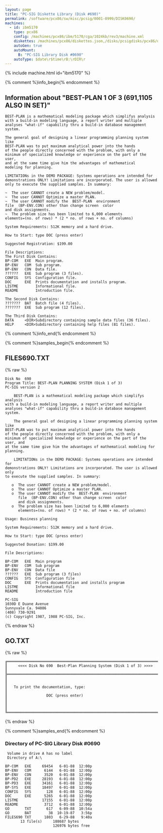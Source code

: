 ```yaml
---
layout: page
title: "PC-SIG Diskette Library (Disk #690)"
permalink: /software/pcx86/sw/misc/pcsig/0001-0999/DISK0690/
machines:
  - id: ibm5170
    type: pcx86
    config: /machines/pcx86/ibm/5170/cga/1024kb/rev3/machine.xml
    diskettes: /machines/pcx86/diskettes.json,/disks/pcsigdisks/pcx86/diskettes.json
    autoGen: true
    autoMount:
      B: "PC-SIG Library Disk #0690"
    autoType: $date\r$time\rB:\rDIR\r
---
```


{% include machine.html id="ibm5170" %}

{% comment %}info_begin{% endcomment %}

## Information about "BEST-PLAN 1 OF 3 (691,1105 ALSO IN SET)"

    BEST-PLAN is a mathematical modeling package which simplifys analysis
    with a build-in modeling language, a report writer and multiple
    analyses "what-if" capability thru a build-in database management
    system.
    
    The general goal of designing a linear programming planning system like
    BEST-PLAN was to put maximum analytical power into the hands
    of the people directly concerned with the problem, with only a
    minimum of specialized knowledge or experience on the part of the user,
    and at the same time give him the advantages of mathematical
    modeling for planning.
    
    LIMITATIONs in the DEMO PACKAGE: Systems operations are intended for
    demonstrations ONLY! Limitations are incorporated. The user is allowed
    only to execute the supplied samples. In summary:
    
    ~  The user CANNOT create a NEW problem/model.
    ~  The user CANNOT Optimize a master PLAN.
    ~  The user CANNOT modify the  BEST-PLAN  environment
    file  (BP-ENV.CON) other than change screen  color
    and disk assignments.
    ~  The problem size has been limited to 6,000 elements
    elements=(no. of rows) * (2 * no. of rows + no. of columns)
    
    System Requirements: 512K memory and a hard drive.
    
    How to Start: type DOC (press enter)
    
    Suggested Registration: $199.00
    
    File Descriptions:
    The First Disk Contains:
    BP-COM   EXE  Main program.
    BP-ENV   COM  Sub program.
    BP-ENV   CON  Data file.
    ??????   EXE  Sub program (3 files).
    CONFIG   SYS  Configuration file.
    DOC      EXE  Prints documentation and installs program.
    LISTME        Informational file.
    README        Introduction file.
    
    The Second Disk Contains:
    ???????  BAT  Batch file (4 files).
    ???????  EXE  Sub program (12 files).
    
    The Third Disk Contains:
    DATA     <DIR>Subdirectory containing sample data files (36 files).
    HELP     <DIR>Subdirectory containing help files (81 files).
{% comment %}info_end{% endcomment %}

{% comment %}samples_begin{% endcomment %}

## FILES690.TXT

{% raw %}
```
Disk No  690
Program Title: BEST-PLAN PLANNING SYSTEM (Disk 1 of 3)
PC-SIG version 2

    BEST-PLAN is a mathematical modeling package which simplifys analysis
with a build-in modeling language, a report writer and multiple
analyses "what-if" capability thru a build-in database management system.

    The general goal of designing a linear programming planning system like
BEST-PLAN was to put maximum analytical power into the hands
of the people directly concerned with the problem, with only a
minimum of specialized knowledge or experience on the part of the user, and
at the same time give him the advantages of mathematical modeling for
planning.

    LIMITATIONs in the DEMO PACKAGE: Systems operations are intended for
demonstrations ONLY! Limitations are incorporated. The user is allowed only
to execute the supplied samples. In summary:

   o  The user CANNOT create a NEW problem/model.
   o  The user CANNOT Optimize a master PLAN.
   o  The user CANNOT modify the  BEST-PLAN  environment
      file  (BP-ENV.CON) other than change screen  color
      and disk assignments.
   o  The problem size has been limited to 6,000 elements
      elements=(no. of rows) * (2 * no. of rows + no. of columns)

Usage: Business planning

System Requirements: 512K memory and a hard drive.

How to Start: type DOC (press enter)

Suggested Donation: $199.00

File Descriptions:

BP-COM   EXE  Main program
BP-ENV   COM  Sub program
BP-ENV   CON  Data file
??????   EXE  Sub program (3 files)
CONFIG   SYS  Configuration file
DOC      EXE  Prints documentation and installs program
LISTME        Informational file
README        Introduction file

PC-SIG
1030D E Duane Avenue
Sunnyvale Ca. 94086
(408) 730-9291
(c) Copyright 1987, 1988 PC-SIG, Inc.

```
{% endraw %}

## GO.TXT

{% raw %}
```
╔═════════════════════════════════════════════════════════════════════════╗
║     <<<< Disk No 690  Best-Plan Planning System (Disk 1 of 3) >>>>      ║
╠═════════════════════════════════════════════════════════════════════════╣
║                                                                         ║
║   To print the documentation, type:                                     ║
║                  DOC (press enter)                                      ║
║                                                                         ║
╚═════════════════════════════════════════════════════════════════════════╝
```
{% endraw %}

{% comment %}samples_end{% endcomment %}

### Directory of PC-SIG Library Disk #0690

     Volume in drive A has no label
     Directory of A:\

    BP-COM   EXE     69454   6-01-88  12:00p
    BP-ENV   COM      6144   6-01-88  12:00p
    BP-ENV   CON      3520   6-01-88  12:00p
    BP-PD2   EXE     28193   6-01-88  12:00p
    BP-PD3   EXE     34161   6-01-88  12:00p
    BP-SYS   EXE     18497   6-01-88  12:00p
    CONFIG   SYS       128   6-01-88  12:00p
    DOC      EXE      5265   6-01-88  12:00p
    LISTME           17155   6-01-88  12:00p
    README            3712   6-01-88  12:00p
    GO       TXT       617   6-09-88  10:54a
    GO       BAT        38  10-19-87   3:56p
    FILES690 TXT      1803   6-29-88   9:40a
           13 file(s)     188687 bytes
                          126976 bytes free
